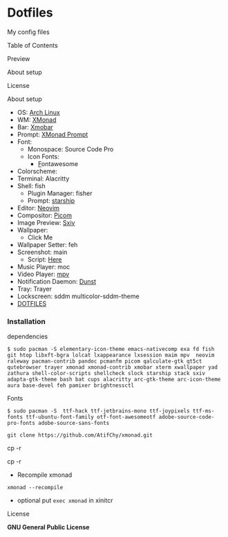 # Dotfiles

My config files

Table of Contents

Preview 

About setup

License

About setup

- OS: [Arch Linux](https://archlinux.org/)
- WM: [XMonad](https://github.com/xmonad/xmonad)
- Bar: [Xmobar](https://github.com/jaor/xmobar)
- Prompt: [XMonad Prompt](https://github.com/xmonad/xmonad-contrib)
- Font:
    - Monospace: Source Code Pro
    - Icon Fonts:
        - [F](https://github.com/ryanoasis/nerd-fonts/tree/master/patched-fonts/JetBrainsMono/Ligatures)ontawesome
- Colorscheme:
- Terminal: Alacritty
- Shell: fish
    - Plugin Manager: fisher
    - Prompt: [starship](https://github.com/AtifChy/dotfiles/blob/main/.config/starship.toml)
- Editor: [Neovim](https://github.com/AtifChy/dotfiles/tree/main/.config/nvim)
- Compositor: [Picom](https://github.com/AtifChy/dotfiles/blob/main/.config/picom/picom.conf)
- Image Preview: [Sxiv](https://github.com/muennich/sxiv)
- Wallpaper:
    - Click Me
- Wallpaper Setter: feh
- Screenshot: main
    - Script: [Here](https://github.com/AtifChy/xmonad/blob/main/scripts/shotclip)
- Music Player: moc
- Video Player: [mpv](https://github.com/AtifChy/dotfiles/blob/main/.config/mpv/mpv.conf)
- Notification Daemon: [Dunst](https://github.com/AtifChy/dotfiles/blob/main/.config/dunst/dunstrc)
- Tray: Trayer
- Lockscreen: sddm multicolor-sddm-theme
- [DOTFILES](https://github.com/AtifChy/dotfiles)

### **Installation**

dependencies

`$ sudo pacman -S elementary-icon-theme emacs-nativecomp exa fd fish git htop libxft-bgra lolcat lxappearance lxsession maim mpv  neovim  raleway pacman-contrib pandoc pcmanfm picom qalculate-gtk qt5ct qutebrowser trayer xmonad xmonad-contrib
xmobar xterm xwallpaper yad zathura shell-color-scripts shellcheck slock starship stack sxiv  adapta-gtk-theme bash bat cups alacritty arc-gtk-theme arc-icon-theme aura
base-devel feh pamixer brightnessctl`

Fonts

`$ sudo pacman -S  ttf-hack ttf-jetbrains-mono ttf-joypixels ttf-ms-fonts ttf-ubuntu-font-family otf-font-awesomeotf adobe-source-code-pro-fonts adobe-source-sans-fonts`

`git clone https://github.com/AtifChy/xmonad.git` 

cp -r 

cp -r 

- Recompile xmonad

`xmonad --recompile`

- optional
put `exec xmonad` in xinitcr

License

****GNU General Public License****

###